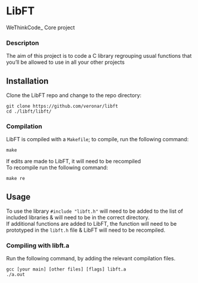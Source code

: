 # **LibFT**

WeThinkCode_ Core project

### **Descripton**
The aim of this project is to code a C library regrouping usual functions that you’ll be allowed to use in all your other projects

## Installation

Clone the LibFT repo and change to the repo directory:

```
git clone https://github.com/veronar/libft
cd ./libft/libft/
```

### Compilation

LibFT is compiled with a `Makefile`; to compile, run the following command:

```
make
```
If edits are made to LibFT, it will need to be recompiled  
To recompile run the following command:

```
make re
```

## Usage

To use the library  `#include "libft.h"` will need to be added to the list of included libraries & will need to be in the correct directory.  
If additional functions are added to LibFT, the function will need to be prototyped in the `libft.h` file & LibFT will need to be recompiled.

### Compiling with libft.a

Run the following command, by adding the relevant compilation files.

```
gcc [your main] [other files] [flags] libft.a
./a.out
```
